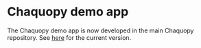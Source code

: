 # Chaquopy demo app

The Chaquopy demo app is now developed in the main Chaquopy repository. See
[here](https://github.com/chaquo/chaquopy/tree/master/demo) for the current version.
